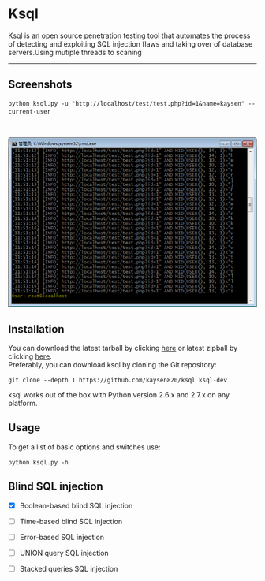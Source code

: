 # Ksql
Ksql is an open source penetration testing tool that automates the process of detecting and exploiting SQL injection flaws and taking over of database servers.Using mutiple threads to scaning<br>

------

## Screenshots
```
python ksql.py -u "http://localhost/test/test.php?id=1&name=kaysen" --current-user
```
<br>

![ksql](./screenshots/ksql_20170314.png)


## Installation
You can download the latest tarball by clicking [here](https://github.com/kaysen820/ksql/tarball/master) or latest zipball by clicking [here](https://github.com/kaysen820/ksql/zipball/master).<br>
Preferably, you can download ksql by cloning the Git repository:<br>
```
git clone --depth 1 https://github.com/kaysen820/ksql ksql-dev
```
ksql works out of the box with Python version 2.6.x and 2.7.x on any platform.


## Usage
To get a list of basic options and switches use:<br>
```
python ksql.py -h
```

## Blind SQL injection
- [x] Boolean-based blind SQL injection
- [ ] Time-based blind SQL injection
- [ ] Error-based SQL injection
- [ ] UNION query SQL injection
- [ ] Stacked queries SQL injection

